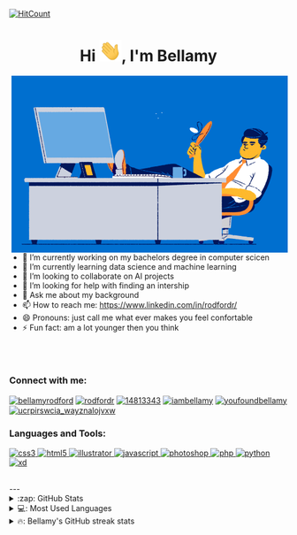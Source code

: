 [![HitCount](http://hits.dwyl.com/BellamyRodford/BellamyRodford.svg)](http://hits.dwyl.com/BellamyRodford/BellamyRodford)
<h1 align="center">Hi <img src="https://github.com/BellamyRodford/BellamyRodford/blob/main/Hi.gif?raw=true" width="40px" />, I'm Bellamy</h1>
<img align="right" alt="GIF" src="https://github.com/BellamyRodford/BellamyRodford/blob/main/2019-06-03_paddle-ball.gif?raw=true" width="500" height="320" />

- 🔭 I’m currently working on my bachelors degree in computer scicen 
- 🌱 I’m currently learning data science and machine learning
- 👯 I’m looking to collaborate on AI projects
- 🤔 I’m looking for help with finding an intership 
- 💬 Ask me about my background
- 📫 How to reach me: https://www.linkedin.com/in/rodfordr/
- 😄 Pronouns: just call me what ever makes you feel confortable 
- ⚡ Fun fact: am a lot younger then you think

<br />
<br />



<h3 align="left">Connect with me:</h3>
<p align="left">
<a href="https://twitter.com/bellamyrodford" target="blank"><img align="center" src="https://cdn.jsdelivr.net/npm/simple-icons@3.0.1/icons/twitter.svg" alt="bellamyrodford" height="30" width="40" /></a>
<a href="https://linkedin.com/in/rodfordr" target="blank"><img align="center" src="https://cdn.jsdelivr.net/npm/simple-icons@3.0.1/icons/linkedin.svg" alt="rodfordr" height="30" width="40" /></a>
<a href="https://stackoverflow.com/users/14813343" target="blank"><img align="center" src="https://cdn.jsdelivr.net/npm/simple-icons@3.0.1/icons/stackoverflow.svg" alt="14813343" height="30" width="40" /></a>
<a href="https://kaggle.com/iambellamy" target="blank"><img align="center" src="https://cdn.jsdelivr.net/npm/simple-icons@3.0.1/icons/kaggle.svg" alt="iambellamy" height="30" width="40" /></a>
<a href="https://instagram.com/youfoundbellamy" target="blank"><img align="center" src="https://cdn.jsdelivr.net/npm/simple-icons@3.0.1/icons/instagram.svg" alt="youfoundbellamy" height="30" width="40" /></a>
<a href="https://www.youtube.com/c/ucrpirswcia_wayznalojvxw" target="blank"><img align="center" src="https://cdn.jsdelivr.net/npm/simple-icons@3.0.1/icons/youtube.svg" alt="ucrpirswcia_wayznalojvxw" height="30" width="40" /></a>
</p>

<h3 align="left">Languages and Tools:</h3>
<p align="left"> <a href="https://www.w3schools.com/css/" target="_blank"> <img src="https://devicons.github.io/devicon/devicon.git/icons/css3/css3-original-wordmark.svg" alt="css3" width="40" height="40"/> </a> <a href="https://www.w3.org/html/" target="_blank"> <img src="https://devicons.github.io/devicon/devicon.git/icons/html5/html5-original-wordmark.svg" alt="html5" width="40" height="40"/> </a> <a href="https://www.adobe.com/in/products/illustrator.html" target="_blank"> <img src="https://www.vectorlogo.zone/logos/adobe_illustrator/adobe_illustrator-icon.svg" alt="illustrator" width="40" height="40"/> </a> <a href="https://developer.mozilla.org/en-US/docs/Web/JavaScript" target="_blank"> <img src="https://devicons.github.io/devicon/devicon.git/icons/javascript/javascript-original.svg" alt="javascript" width="40" height="40"/> </a> <a href="https://www.photoshop.com/en" target="_blank"> <img src="https://devicons.github.io/devicon/devicon.git/icons/photoshop/photoshop-plain.svg" alt="photoshop" width="40" height="40"/> </a> <a href="https://www.php.net" target="_blank"> <img src="https://devicons.github.io/devicon/devicon.git/icons/php/php-original.svg" alt="php" width="40" height="40"/> </a> <a href="https://www.python.org" target="_blank"> <img src="https://devicons.github.io/devicon/devicon.git/icons/python/python-original.svg" alt="python" width="40" height="40"/> </a> <a href="https://www.adobe.com/products/xd.html" target="_blank"> <img src="https://cdn.worldvectorlogo.com/logos/adobe-xd.svg" alt="xd" width="40" height="40"/> </a> </p>


<br />
---


<details>
  <summary>:zap: GitHub Stats</summary>

  <img align="left" alt="Bellamy's GitHub Stats" src="https://github-readme-stats.bellamyrodford.vercel.app/api?username=bellamyrodford&show_icons=true&theme=tokyonight" />

</details>

<details>
  <summary>💻: Most Used Languages</summary>

<img  align="left" alt="Bellamy's GitHub Top Languages" src="https://github-readme-stats.bellamyrodford.vercel.app/api/top-langs/?username=bellamyrodford&&show_icons=true&title_color=ffffff&icon_color=bb2acf&text_color=daf7dc&bg_color=151515">

</details>

<details>
  <summary>🔥: Bellamy's GitHub streak stats</summary>

<img  align="left" alt="Bellamy's GitHub streak stats" src="https://github-readme-streak-stats.herokuapp.com/?user=bellamyrodford&" alt="bellamyrodford">

</deails>

